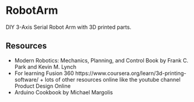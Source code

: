 # RobotArm
DIY 3-Axis Serial Robot Arm with 3D printed parts. 
## Resources
<ul>
  <li>Modern Robotics: Mechanics, Planning, and Control
Book by Frank C. Park and Kevin M. Lynch</li>
 <li>For learning Fusion 360 https://www.coursera.org/learn/3d-printing-software/ + lots of other resources online like the youtube channel Product Design Online </li>
  <li> Arduino Cookbook by Michael Margolis </li>
</ul>
